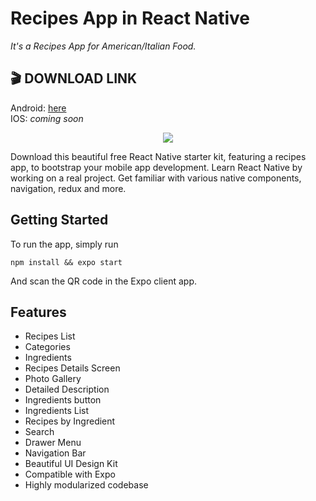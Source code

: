 # Recipes App in React Native

_It's a Recipes App for American/Italian Food._

## 🎬 DOWNLOAD LINK

Android: [here](https://expo.io/artifacts/78360755-6fcd-41fe-b844-a36ee5dfd8b3)  
IOS: _coming soon_


<center><a href="https://www.instamobile.io/app-templates/food-app-template/"><img src="https://www.instamobile.io/wp-content/uploads/2019/07/Screen-Shot-2019-07-22-at-8.56.44-PM.png" /></a></center>

Download this beautiful free React Native starter kit, featuring a recipes app, to bootstrap your mobile app development. Learn React Native by working on a real project. Get familiar with various native components, navigation, redux and more.

## Getting Started
To run the app, simply run

``` npm install && expo start ```

And scan the QR code in the Expo client app.

## Features
- Recipes List
- Categories
- Ingredients
- Recipes Details Screen
- Photo Gallery
- Detailed Description
- Ingredients button
- Ingredients List
- Recipes by Ingredient
- Search
- Drawer Menu
- Navigation Bar
- Beautiful UI Design Kit
- Compatible with Expo
- Highly modularized codebase
